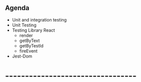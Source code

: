 ## Agenda

- Unit and integration testing
- Unit Testing
- Testing Library React
    - render
    - getByText
    - getByTestId
    - fireEvent
- Jest-Dom


# ---------------------------------




